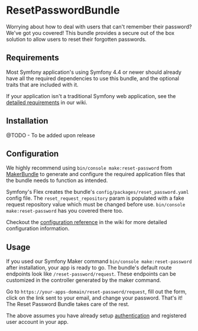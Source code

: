 # ResetPasswordBundle

Worrying about how to deal with users that can't remember their password? We've got you covered! This bundle provides a secure out of the box solution to allow users to reset their forgotten passwords.

## Requirements

Most Symfony application's using Symfony 4.4 or newer should already have all the required dependencies to use this bundle, and the optional traits that are included with it. 

If your application isn't a traditional Symfony web application, see the [detailed requirements](https://github.com/SymfonyCasts/reset-password-bundle/wiki/Dependencies) in our wiki.

## Installation

@TODO - To be added upon release

## Configuration

We highly recommend using `bin/console make:reset-password` from [MakerBundle](https://github.com/symfony/maker-bundle) to generate and configure the required application files that the bundle needs to function as intended. 

Symfony's Flex creates the bundle's `config/packages/reset_password.yaml` config file. The `reset_request_repository` param is populated with a fake request repository value which must be changed before use. `bin/console make:reset-password` has you covered there too.

Checkout the [configuration reference](https://github.com/SymfonyCasts/reset-password-bundle/wiki/Confguration-Reference) in the wiki for more detailed configuration information.

## Usage

If you used our Symfony Maker command `bin/console make:reset-password` after installation, your app is ready to go. The bundle's default route endpoints look like `/reset-password/request`. These endpoints can be customized in the controller generated by the maker command. 

Go to `https://your-apps-domain/reset-password/request`, fill out the form, click on the link sent to your email, and change your password. That's it! The Reset Password Bundle takes care of the rest. 

The above assumes you have already setup [authentication](https://symfony.com/doc/current/security.html) and registered user account in your app.

